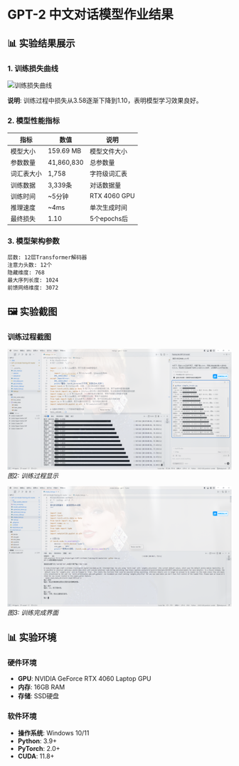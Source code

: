 # GPT-2 中文对话模型作业结果

## 📊 实验结果展示

### 1. 训练损失曲线

![训练损失曲线](docs/loss_curve.png)

**说明**: 训练过程中损失从3.58逐渐下降到1.10，表明模型学习效果良好。

### 2. 模型性能指标

| 指标 | 数值 | 说明 |
|------|------|------|
| 模型大小 | 159.69 MB | 模型文件大小 |
| 参数数量 | 41,860,830 | 总参数量 |
| 词汇表大小 | 1,758 | 字符级词汇表 |
| 训练数据 | 3,339条 | 对话数据量 |
| 训练时间 | ~5分钟 | RTX 4060 GPU |
| 推理速度 | ~4ms | 单次生成时间 |
| 最终损失 | 1.10 | 5个epochs后 |

### 3. 模型架构参数

```
层数: 12层Transformer解码器
注意力头数: 12个
隐藏维度: 768
最大序列长度: 1024
前馈网络维度: 3072
```

## 🖼️ 实验截图

### 训练过程截图

![训练进行中](images/training_progress.png)
*图2: 训练过程显示*

![训练完成](images/training_complete.png)
*图3: 训练完成界面*


## 📊 实验环境

### 硬件环境
- **GPU**: NVIDIA GeForce RTX 4060 Laptop GPU
- **内存**: 16GB RAM
- **存储**: SSD硬盘

### 软件环境
- **操作系统**: Windows 10/11
- **Python**: 3.9+
- **PyTorch**: 2.0+
- **CUDA**: 11.8+




